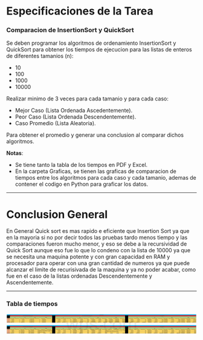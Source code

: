 # Especificaciones de la Tarea
### Comparacion de InsertionSort y QuickSort
Se deben programar los algoritmos de ordenamiento InsertionSort y QuickSort para obtener los tiempos de ejecucion para las listas de enteros de diferentes tamanios (n):

- 10
- 100
- 1000
- 10000

Realizar minimo de 3 veces para cada tamanio y para cada caso:

- Mejor Caso (Lista Ordenada Ascedentemente).
- Peor Caso (Lista Ordenada Descendentemente).
- Caso Promedio (Lista Aleatoria).

Para obtener el promedio y generar una conclusion al comparar dichos algoritmos.

**Notas**: 

- Se tiene tanto la tabla de los tiempos en PDF y Excel.
- En la carpeta Graficas, se tienen las graficas de comparacion de tiempos entre los algoritmos para cada caso y cada tamanio, ademas de contener el codigo en Python para graficar los datos.

---
# Conclusion General
En General Quick sort es mas rapido e eficiente que Insertion Sort ya que en la mayoria si no por decir todos las pruebas tardo menos tiempo y las comparaciones fueron mucho menor, y eso se debe a la recursividad de Quick Sort aunque eso fue lo que lo condeno con la lista de 10000 ya que se necesita una maquina potente y con gran capacidad en RAM y procesador para operar con una gran cantidad de numeros ya que puede alcanzar el limite de recurisivada de la maquina y ya no poder acabar, como fue en el caso de la listas ordenadas Descendentemente y Ascendentemente.  

---
### Tabla de tiempos
![Tabla de Tiempos](Tabla.png)